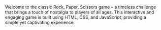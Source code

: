 Welcome to the classic Rock, Paper, Scissors game – a timeless challenge that brings a touch of nostalgia to players of all ages. This interactive and engaging game is built using HTML, CSS, and JavaScript, providing a simple yet captivating experience.
